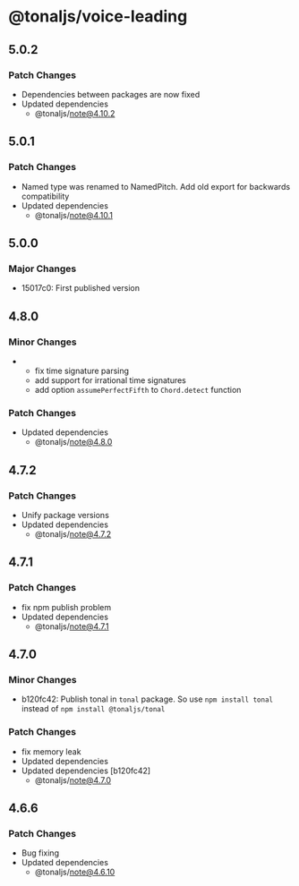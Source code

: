 # @tonaljs/voice-leading

## 5.0.2

### Patch Changes

- Dependencies between packages are now fixed
- Updated dependencies
  - @tonaljs/note@4.10.2

## 5.0.1

### Patch Changes

- Named type was renamed to NamedPitch. Add old export for backwards compatibility
- Updated dependencies
  - @tonaljs/note@4.10.1

## 5.0.0

### Major Changes

- 15017c0: First published version

## 4.8.0

### Minor Changes

- - fix time signature parsing
  - add support for irrational time signatures
  - add option `assumePerfectFifth` to `Chord.detect` function

### Patch Changes

- Updated dependencies
  - @tonaljs/note@4.8.0

## 4.7.2

### Patch Changes

- Unify package versions
- Updated dependencies
  - @tonaljs/note@4.7.2

## 4.7.1

### Patch Changes

- fix npm publish problem
- Updated dependencies
  - @tonaljs/note@4.7.1

## 4.7.0

### Minor Changes

- b120fc42: Publish tonal in `tonal` package. So use `npm install tonal` instead of `npm install @tonaljs/tonal`

### Patch Changes

- fix memory leak
- Updated dependencies
- Updated dependencies [b120fc42]
  - @tonaljs/note@4.7.0

## 4.6.6

### Patch Changes

- Bug fixing
- Updated dependencies
  - @tonaljs/note@4.6.10
